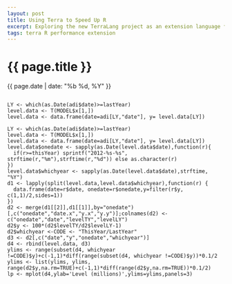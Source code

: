 ```yaml
---
layout: post
title: Using Terra to Speed Up R
excerpt: Exploring the new TerraLang project as an extension language for R
tags: terra R performance extension
---
```


{{ page.title }}
================
<div class="pdate"> {{ page.date | date: "%b %d, %Y" }} </div>



<pre>
<code class="R"> 
LY <- which(as.Date(adi$date)>=lastYear)
level.data <- T(MODEL$x[1,])
level.data <- data.frame(date=adi[LY,"date"], y= level.data[LY])

LY <- which(as.Date(adi$date)>=lastYear)
level.data <- T(MODEL$x[1,])
level.data <- data.frame(date=adi[LY,"date"], y= level.data[LY])
level.data$onedate <- sapply(as.Date(level.data$date),function(r){
  if(r>=thisYear) sprintf("2012-%s-%s", strftime(r,"%m"),strftime(r,"%d")) else as.character(r)
})
level.data$whichyear <- sapply(as.Date(level.data$date),strftime, "%Y")
d1 <- lapply(split(level.data,level.data$whichyear),function(r) {
  data.frame(date=r$date, onedate=r$onedate,y=filter(r$y, c(1,1)/2,sides=1))
})
d2 <- merge(d1[[2]],d1[[1]],by="onedate")[,c("onedate","date.x","y.x","y.y")];colnames(d2) <- c("onedate","date","levelTY","levelLY")
d2$y <- 100*(d2$levelTY/d2$levelLY-1)
d2$whichyear <-CODE <- "ThisYear/LastYear"
d3 <- d2[,c("date","y","onedate","whichyear")]
d4 <- rbind(level.data, d3)
ylims <- range(subset(d4, whichyear !=CODE)$y)+c(-1,1)*diff(range(subset(d4, whichyear !=CODE)$y))*0.1/2
ylims <- list(ylims, ylims, range(d2$y,na.rm=TRUE)+c(-1,1)*diff(range(d2$y,na.rm=TRUE))*0.1/2)
lp <- mplot(d4,ylab='Level (millions)',ylims=ylims,panels=3)
</code>
</pre>

